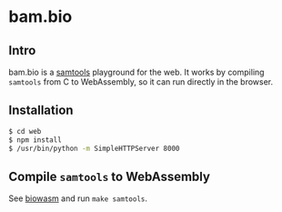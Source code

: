 # bam.bio
 
## Intro

bam.bio is a [samtools](https://github.com/samtools/samtools/) playground for the web. It works by compiling `samtools` from C to WebAssembly, so it can run directly in the browser.

## Installation

```bash
$ cd web
$ npm install
$ /usr/bin/python -m SimpleHTTPServer 8000
```

## Compile `samtools` to WebAssembly

See [biowasm](https://github.com/robertaboukhalil/biowasm) and run `make samtools`.

